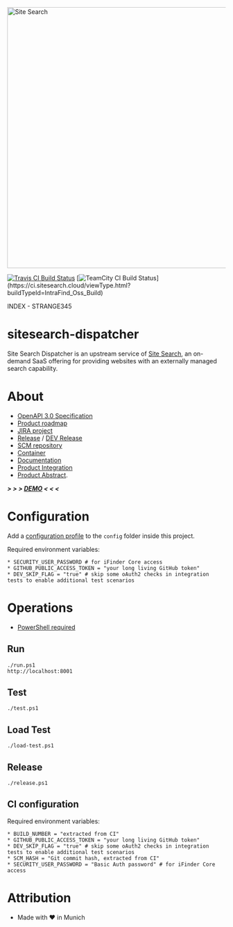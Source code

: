 <img src="https://api.sitesearch.cloud/theme/logo.png" alt="Site Search" width="600" style="max-width:100%;">

[![Travis CI Build Status](https://travis-ci.org/intrafind/if-sitesearch.svg)](https://travis-ci.org/intrafind/if-sitesearch)
[![TeamCity CI Build Status](https://ci.sitesearch.cloud/app/rest/builds/buildType(id:IntraFind_Oss_Build)/statusIcon)](https://ci.sitesearch.cloud/viewType.html?buildTypeId=IntraFind_Oss_Build)

INDEX  - STRANGE345

sitesearch-dispatcher
=
Site Search Dispatcher is an upstream service of [Site Search](https://api.sitesearch.cloud), 
an on-demand SaaS offering for providing websites with an externally managed search capability. 

# About

* [OpenAPI 3.0 Specification](https://api.sitesearch.cloud/swagger-ui.html)
* [Product roadmap](http://if-wiki:8090/pages/viewpage.action?pageId=14714226)
* [JIRA project](http://jira/projects/SITESEARCH)
* [Release](https://api.sitesearch.cloud) / [DEV Release](https://dev.sitesearch.cloud)
* [SCM repository](http://ml-if-git/sitesearch/if-sitesearch)
* [Container](http://ml-if-git/sitesearch/docker-container)
* [Documentation](https://github.com/intrafind/if-sitesearch/blob/master/docs/faq.md)
* [Product Integration](https://github.com/intrafind/if-sitesearch/blob/master/docs/Site%20Search%20Product%20Overview.pdf)
* [Product Abstract](http://if-wiki:8090/pages/viewpage.action?pageId=14714226).
    
***> > > [DEMO](https://api.sitesearch.cloud) < < <***    
    
# Configuration

Add a [configuration profile](https://docs.spring.io/spring-boot/docs/current/reference/html/boot-features-external-config.html#boot-features-external-config-profile-specific-properties) 
to the `config` folder inside this project.

Required environment variables:

    * SECURITY_USER_PASSWORD # for iFinder Core access 
    * GITHUB_PUBLIC_ACCESS_TOKEN = "your long living GitHub token"
    * DEV_SKIP_FLAG = "true" # skip some oAuth2 checks in integration tests to enable additional test scenarios   

# Operations

* [PowerShell required](https://github.com/PowerShell/PowerShell)

## Run 
    ./run.ps1
    http://localhost:8001
    
## Test
    ./test.ps1

## Load Test
    ./load-test.ps1

## Release
    ./release.ps1
    
## CI configuration
Required environment variables:

    * BUILD_NUMBER = "extracted from CI"
    * GITHUB_PUBLIC_ACCESS_TOKEN = "your long living GitHub token"
    * DEV_SKIP_FLAG = "true" # skip some oAuth2 checks in integration tests to enable additional test scenarios
    * SCM_HASH = "Git commit hash, extracted from CI"
    * SECURITY_USER_PASSWORD = "Basic Auth password" # for iFinder Core access   
    
# Attribution
* Made with ♥ in Munich